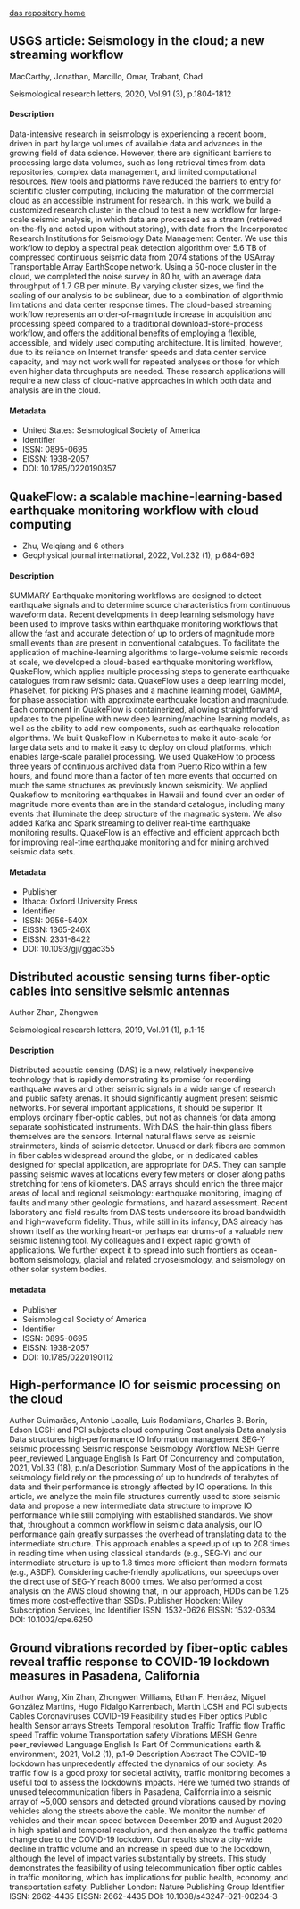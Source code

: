 [das repository home](http://github.com/robfatland/das)


## USGS article: Seismology in the cloud; a new streaming workflow

MacCarthy, Jonathan, Marcillo, Omar, Trabant, Chad

Seismological research letters, 2020, Vol.91 (3), p.1804-1812

#### Description

Data-intensive research in seismology is experiencing a recent boom, driven in part by large 
volumes of available data and advances in the growing field of data science. However, there 
are significant barriers to processing large data volumes, such as long retrieval times from 
data repositories, complex data management, and limited computational resources. New tools 
and platforms have reduced the barriers to entry for scientific cluster computing, including 
the maturation of the commercial cloud as an accessible instrument for research. In this 
work, we build a customized research cluster in the cloud to test a new workflow for 
large-scale seismic analysis, in which data are processed as a stream (retrieved on-the-fly 
and acted upon without storing), with data from the Incorporated Research Institutions 
for Seismology Data Management Center. We use this workflow to deploy a spectral peak 
detection algorithm over 5.6 TB of compressed continuous seismic data from 2074 stations 
of the USArray Transportable Array EarthScope network. Using a 50-node cluster in the 
cloud, we completed the noise survey in 80 hr, with an average data throughput of 1.7 GB 
per minute. By varying cluster sizes, we find the scaling of our analysis to be sublinear, 
due to a combination of algorithmic limitations and data center response times. The 
cloud-based streaming workflow represents an order-of-magnitude increase in acquisition 
and processing speed compared to a traditional download-store-process workflow, and offers 
the additional benefits of employing a flexible, accessible, and widely used computing 
architecture. It is limited, however, due to its reliance on Internet transfer speeds 
and data center service capacity, and may not work well for repeated analyses or those 
for which even higher data throughputs are needed. These research applications will 
require a new class of cloud-native approaches in which both data and analysis are in the cloud.

#### Metadata

- United States: Seismological Society of America
- Identifier
- ISSN: 0895-0695
- EISSN: 1938-2057
- DOI: 10.1785/0220190357


## QuakeFlow: a scalable machine-learning-based earthquake monitoring workflow with cloud computing

- Zhu, Weiqiang and 6 others
- Geophysical journal international, 2022, Vol.232 (1), p.684-693

#### Description
SUMMARY Earthquake monitoring workflows are designed to detect earthquake signals and 
to determine source characteristics from continuous waveform data. Recent developments 
in deep learning seismology have been used to improve tasks within earthquake 
monitoring workflows that allow the fast and accurate detection of up to orders 
of magnitude more small events than are present in conventional catalogues. To 
facilitate the application of machine-learning algorithms to large-volume seismic 
records at scale, we developed a cloud-based earthquake monitoring workflow, 
QuakeFlow, which applies multiple processing steps to generate earthquake catalogues 
from raw seismic data. QuakeFlow uses a deep learning model, PhaseNet, for picking 
P/S phases and a machine learning model, GaMMA, for phase association with 
approximate earthquake location and magnitude. Each component in QuakeFlow is 
containerized, allowing straightforward updates to the pipeline with new deep 
learning/machine learning models, as well as the ability to add new components, 
such as earthquake relocation algorithms. We built QuakeFlow in Kubernetes to 
make it auto-scale for large data sets and to make it easy to deploy on cloud 
platforms, which enables large-scale parallel processing. We used QuakeFlow to 
process three years of continuous archived data from Puerto Rico within a few 
hours, and found more than a factor of ten more events that occurred on much 
the same structures as previously known seismicity. We applied Quakeflow to 
monitoring earthquakes in Hawaii and found over an order of magnitude more 
events than are in the standard catalogue, including many events that illuminate 
the deep structure of the magmatic system. We also added Kafka and Spark streaming 
to deliver real-time earthquake monitoring results. QuakeFlow is an effective 
and efficient approach both for improving real-time earthquake monitoring and 
for mining archived seismic data sets.

#### Metadata

- Publisher
- Ithaca: Oxford University Press
- Identifier
- ISSN: 0956-540X
- EISSN: 1365-246X
- EISSN: 2331-8422
- DOI: 10.1093/gji/ggac355


## Distributed acoustic sensing turns fiber-optic cables into sensitive seismic antennas

Author Zhan, Zhongwen

Seismological research letters, 2019, Vol.91 (1), p.1-15

#### Description

Distributed acoustic sensing (DAS) is a new, relatively inexpensive technology that 
is rapidly demonstrating its promise for recording earthquake waves and other seismic 
signals in a wide range of research and public safety arenas. It should significantly 
augment present seismic networks. For several important applications, it should be 
superior. It employs ordinary fiber-optic cables, but not as channels for data among 
separate sophisticated instruments. With DAS, the hair-thin glass fibers themselves 
are the sensors. Internal natural flaws serve as seismic strainmeters, kinds of 
seismic detector. Unused or dark fibers are common in fiber cables widespread around 
the globe, or in dedicated cables designed for special application, are appropriate 
for DAS. They can sample passing seismic waves at locations every few meters or 
closer along paths stretching for tens of kilometers. DAS arrays should enrich the 
three major areas of local and regional seismology: earthquake monitoring, imaging 
of faults and many other geologic formations, and hazard assessment. Recent 
laboratory and field results from DAS tests underscore its broad bandwidth and 
high-waveform fidelity. Thus, while still in its infancy, DAS already has shown 
itself as the working heart-or perhaps ear drums-of a valuable new seismic listening 
tool. My colleagues and I expect rapid growth of applications. We further expect it 
to spread into such frontiers as ocean-bottom seismology, glacial and related 
cryoseismology, and seismology on other solar system bodies.


#### metadata

- Publisher
- Seismological Society of America
- Identifier
- ISSN: 0895-0695
- EISSN: 1938-2057
- DOI: 10.1785/0220190112


## High‐performance IO for seismic processing on the cloud
Author
Guimarães, Antonio 
Lacalle, Luis 
Rodamilans, Charles B. 
Borin, Edson
LCSH and PCI subjects
cloud computing 
Cost analysis 
Data analysis 
Data structures 
high‐performance IO 
Information management 
SEG‐Y 
seismic processing 
Seismic response 
Seismology 
Workflow
MESH Genre
peer_reviewed
Language
English
Is Part Of
Concurrency and computation, 2021, Vol.33 (18), p.n/a
Description
Summary Most of the applications in the seismology field rely on the processing of up to hundreds of terabytes of data and their performance is strongly affected by IO operations. In this article, we analyze the main file structures currently used to store seismic data and propose a new intermediate data structure to improve IO performance while still complying with established standards. We show that, throughout a common workflow in seismic data analysis, our IO performance gain greatly surpasses the overhead of translating data to the intermediate structure. This approach enables a speedup of up to 208 times in reading time when using classical standards (e.g., SEG‐Y) and our intermediate structure is up to 1.8 times more efficient than modern formats (e.g., ASDF). Considering cache‐friendly applications, our speedups over the direct use of SEG‐Y reach 8000 times. We also performed a cost analysis on the AWS cloud showing that, in our approach, HDDs can be 1.25 times more cost‐effective than SSDs.
Publisher
Hoboken: Wiley Subscription Services, Inc
Identifier
ISSN: 1532-0626
EISSN: 1532-0634
DOI: 10.1002/cpe.6250



## Ground vibrations recorded by fiber-optic cables reveal traffic response to COVID-19 lockdown measures in Pasadena, California
Author
Wang, Xin 
Zhan, Zhongwen 
Williams, Ethan F. 
Herráez, Miguel González 
Martins, Hugo Fidalgo 
Karrenbach, Martin
LCSH and PCI subjects
Cables 
Coronaviruses 
COVID-19 
Feasibility studies 
Fiber optics 
Public health 
Sensor arrays 
Streets 
Temporal resolution 
Traffic 
Traffic flow 
Traffic speed 
Traffic volume 
Transportation safety 
Vibrations
MESH Genre
peer_reviewed
Language
English
Is Part Of
Communications earth & environment, 2021, Vol.2 (1), p.1-9
Description
Abstract The COVID-19 lockdown has unprecedently affected the dynamics of our society. As traffic flow is a good proxy for societal activity, traffic monitoring becomes a useful tool to assess the lockdown’s impacts. Here we turned two strands of unused telecommunication fibers in Pasadena, California into a seismic array of ~5,000 sensors and detected ground vibrations caused by moving vehicles along the streets above the cable. We monitor the number of vehicles and their mean speed between December 2019 and August 2020 in high spatial and temporal resolution, and then analyze the traffic patterns change due to the COVID-19 lockdown. Our results show a city-wide decline in traffic volume and an increase in speed due to the lockdown, although the level of impact varies substantially by streets. This study demonstrates the feasibility of using telecommunication fiber optic cables in traffic monitoring, which has implications for public health, economy, and transportation safety.
Publisher
London: Nature Publishing Group
Identifier
ISSN: 2662-4435
EISSN: 2662-4435
DOI: 10.1038/s43247-021-00234-3



## 
